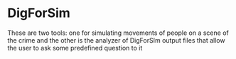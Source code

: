 # DigForSim
 These are two tools: one for simulating movements of people on a scene of the crime and the other is the analyzer of DigForSIm output files that allow the user to ask some predefined question to it
